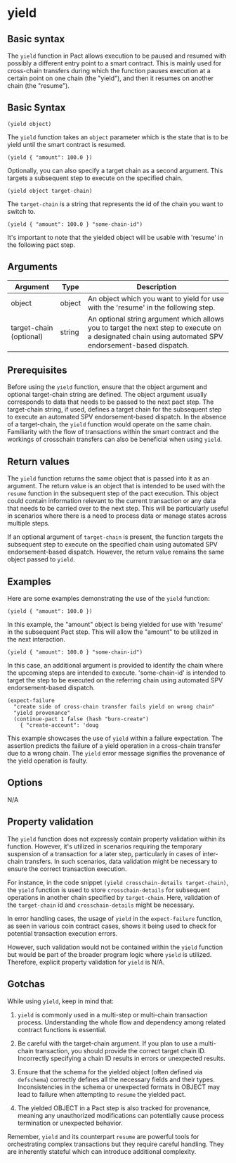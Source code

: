 # yield

## Basic syntax

The `yield` function in Pact allows execution to be paused and resumed with possibly a different entry point to a smart contract. This is mainly used for cross-chain transfers during which the function pauses execution at a certain point on one chain (the "yield"), and then it resumes on another chain (the "resume").

## Basic Syntax

```pact
(yield object)
```

The `yield` function takes an `object` parameter which is the state that is to be yield until the smart contract is resumed. 

```pact
(yield { "amount": 100.0 })
```

Optionally, you can also specify a target chain as a second argument. This targets a subsequent step to execute on the specified chain.

```pact
(yield object target-chain)
```

The `target-chain` is a string that represents the id of the chain you want to switch to.

```pact
(yield { "amount": 100.0 } "some-chain-id")
```

It's important to note that the yielded object will be usable with 'resume' in the following pact step.

## Arguments

| Argument | Type | Description |
| --- | --- | --- |
| object | object | An object which you want to yield for use with the 'resume' in the following step. |
| target-chain (optional) | string | An optional string argument which allows you to target the next step to execute on a designated chain using automated SPV endorsement-based dispatch. |

## Prerequisites

Before using the `yield` function, ensure that the object argument and optional target-chain string are defined. The object argument usually corresponds to data that needs to be passed to the next pact step. The target-chain string, if used, defines a target chain for the subsequent step to execute an automated SPV endorsement-based dispatch. In the absence of a target-chain, the `yield` function would operate on the same chain. Familiarity with the flow of transactions within the smart contract and the workings of crosschain transfers can also be beneficial when using `yield`.

## Return values

The `yield` function returns the same object that is passed into it as an argument. The return value is an object that is intended to be used with the `resume` function in the subsequent step of the pact execution. This object could contain information relevant to the current transaction or any data that needs to be carried over to the next step. This will be particularly useful in scenarios where there is a need to process data or manage states across multiple steps.

If an optional argument of `target-chain` is present, the function targets the subsequent step to execute on the specified chain using automated SPV endorsement-based dispatch. However, the return value remains the same object passed to `yield`.

## Examples

Here are some examples demonstrating the use of the `yield` function:

```pact
(yield { "amount": 100.0 })
```
In this example, the "amount" object is being yielded for use with 'resume' in the subsequent Pact step. This will allow the "amount" to be utilized in the next interaction.

```pact
(yield { "amount": 100.0 } "some-chain-id")
```
In this case, an additional argument is provided to identify the chain where the upcoming steps are intended to execute. 'some-chain-id' is intended to target the step to be executed on the referring chain using automated SPV endorsement-based dispatch.

```pact
(expect-failure
  "create side of cross-chain transfer fails yield on wrong chain"
  "yield provenance"
  (continue-pact 1 false (hash "burn-create")
    { "create-account": 'doug
```
This example showcases the use of `yield` within a failure expectation. The assertion predicts the failure of a yield operation in a cross-chain transfer due to a wrong chain. The `yield` error message signifies the provenance of the yield operation is faulty.

## Options

N/A

## Property validation

The `yield` function does not expressly contain property validation within its function. However, it's utilized in scenarios requiring the temporary suspension of a transaction for a later step, particularly in cases of inter-chain transfers. In such scenarios, data validation might be necessary to ensure the correct transaction execution.

For instance, in the code snippet `(yield crosschain-details target-chain)`, the `yield` function is used to store `crosschain-details` for subsequent operations in another chain specified by `target-chain`. Here, validation of the `target-chain` id and `crosschain-details` might be necessary.

In error handling cases, the usage of `yield` in the `expect-failure` function, as seen in various coin contract cases, shows it being used to check for potential transaction execution errors.

However, such validation would not be contained within the `yield` function but would be part of the broader program logic where `yield` is utilized. Therefore, explicit property validation for `yield` is N/A.

## Gotchas

While using `yield`, keep in mind that:

1. `yield` is commonly used in a multi-step or multi-chain transaction process. Understanding the whole flow and dependency among related contract functions is essential.

2. Be careful with the target-chain argument. If you plan to use a multi-chain transaction, you should provide the correct target chain ID. Incorrectly specifying a chain ID results in errors or unexpected results.

3. Ensure that the schema for the yielded object (often defined via `defschema`) correctly defines all the necessary fields and their types. Inconsistencies in the schema or unexpected formats in OBJECT may lead to failure when attempting to `resume` the yielded pact.

4. The yielded OBJECT in a Pact step is also tracked for provenance, meaning any unauthorized modifications can potentially cause process termination or unexpected behavior.

Remember, `yield` and its counterpart `resume` are powerful tools for orchestrating complex transactions but they require careful handling. They are inherently stateful which can introduce additional complexity.

